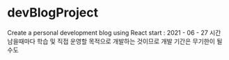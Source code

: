 # devBlogProject
Create a personal development blog using React
start : 2021 - 06 - 27
시간 남을때마다 학습 및 직접 운영할 목적으로 개발하는 것이므로 개발 기간은 무기한이 될 수도 
